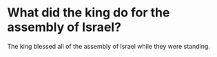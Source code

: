 # What did the king do for the assembly of Israel?

The king blessed all of the assembly of Israel while they were standing.
